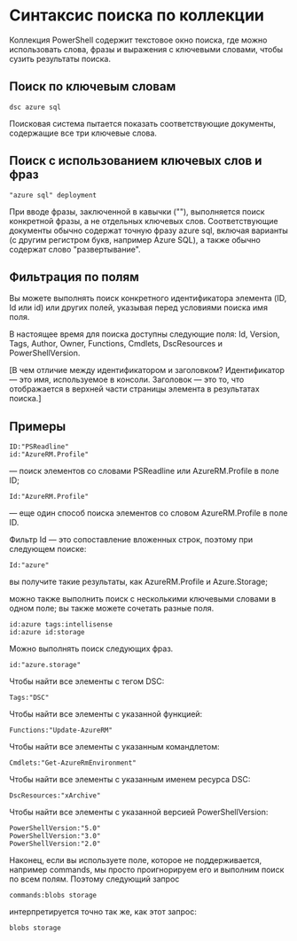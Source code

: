 # Синтаксис поиска по коллекции

Коллекция PowerShell содержит текстовое окно поиска, где можно использовать слова, фразы и выражения с ключевыми словами, чтобы сузить результаты поиска.

## Поиск по ключевым словам

    dsc azure sql

Поисковая система пытается показать соответствующие документы, содержащие все три ключевые слова.

## Поиск с использованием ключевых слов и фраз

    "azure sql" deployment

При вводе фразы, заключенной в кавычки (""), выполняется поиск конкретной фразы, а не отдельных ключевых слов.
Соответствующие документы обычно содержат точную фразу azure sql, включая варианты (с другим регистром букв, например Azure SQL), а также обычно содержат слово "развертывание".

## Фильтрация по полям

Вы можете выполнять поиск конкретного идентификатора элемента (ID, Id или id) или других полей, указывая перед условиями поиска имя поля.

В настоящее время для поиска доступны следующие поля: Id, Version, Tags, Author, Owner, Functions, Cmdlets, DscResources и PowerShellVersion.

[В чем отличие между идентификатором и заголовком? Идентификатор — это имя, используемое в консоли. Заголовок — это то, что отображается в верхней части страницы элемента в результатах поиска.]

## Примеры

    ID:"PSReadline"
    id:"AzureRM.Profile"

— поиск элементов со словами PSReadline или AzureRM.Profile в поле ID;

    Id:"AzureRM.Profile"

— еще один способ поиска элементов со словом AzureRM.Profile в поле ID.

Фильтр Id — это сопоставление вложенных строк, поэтому при следующем поиске:

    Id:"azure"
    
вы получите такие результаты, как AzureRM.Profile и Azure.Storage;

можно также выполнить поиск с несколькими ключевыми словами в одном поле; вы также можете сочетать разные поля.

    id:azure tags:intellisense
    id:azure id:storage

Можно выполнять поиск следующих фраз.

    id:"azure.storage"


Чтобы найти все элементы с тегом DSC:

    Tags:"DSC"

Чтобы найти все элементы с указанной функцией:

    Functions:"Update-AzureRM"

Чтобы найти все элементы с указанным командлетом:
    
    Cmdlets:"Get-AzureRmEnvironment"

Чтобы найти все элементы с указанным именем ресурса DSC:

    DscResources:"xArchive"

Чтобы найти все элементы с указанной версией PowerShellVersion:

    PowerShellVersion:"5.0"
    PowerShellVersion:"3.0"
    PowerShellVersion:"2.0"


Наконец, если вы используете поле, которое не поддерживается, например commands, мы просто проигнорируем его и выполним поиск по всем полям. Поэтому следующий запрос

    commands:blobs storage
    
интерпретируется точно так же, как этот запрос:

    blobs storage



<!--HONumber=Aug16_HO3-->


